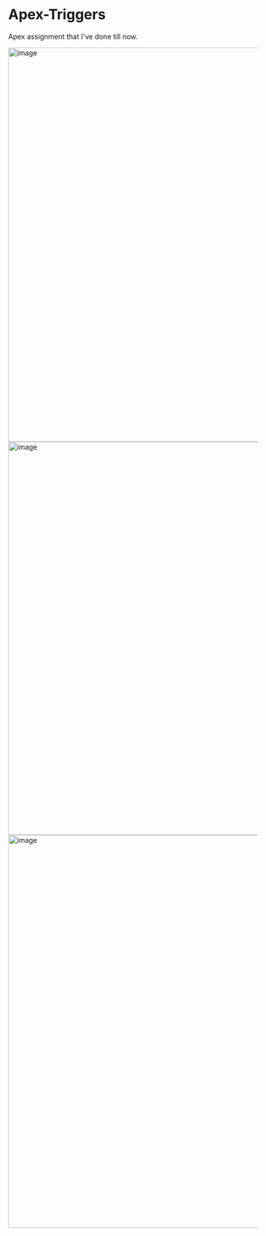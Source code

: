 # Apex-Triggers
Apex assignment that I've done till now.

<img width="797" alt="image" src="https://user-images.githubusercontent.com/55269093/193119402-512dd861-72c0-476d-a16d-19af9a0543a4.png">
<img width="795" alt="image" src="https://user-images.githubusercontent.com/55269093/193119537-20c8ffcf-bde8-46c8-b559-ba9e8cc5405b.png">
<img width="795" alt="image" src="https://user-images.githubusercontent.com/55269093/193119608-393a2827-ac69-478b-be36-600427ceefc9.png">
